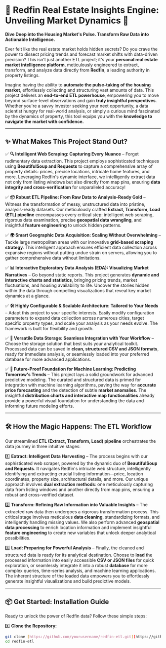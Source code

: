 # 🏡 Redfin Real Estate Insights Engine: Unveiling Market Dynamics 🚀

**Dive Deep into the Housing Market's Pulse. Transform Raw Data into Actionable Intelligence.**

Ever felt like the real estate market holds hidden secrets? Do you crave the power to dissect pricing trends and forecast market shifts with data-driven precision? This isn't just another ETL project; it's your **personal real estate market intelligence platform**, meticulously engineered to extract, transform, and analyze data directly from **Redfin**, a leading authority in property listings.

Imagine having the ability to **automate the pulse-taking of the housing market**, effortlessly collecting and structuring vast amounts of data. This project delivers an **end-to-end ETL powerhouse**, empowering you to move beyond surface-level observations and gain **truly insightful perspectives**. Whether you're a savvy investor seeking your next opportunity, a data scientist hungry for real-world analysis, or simply a curious mind fascinated by the dynamics of property, this tool equips you with the **knowledge to navigate the market with confidence.**

---

## ✨ What Makes This Project Stand Out?

✅ **🔍 Intelligent Web Scraping: Capturing Every Nuance** – Forget rudimentary data extraction. This project employs sophisticated techniques using **BeautifulSoup and Requests** to capture a comprehensive array of property details: prices, precise locations, intricate home features, and more. Leveraging Redfin's dynamic interface, we intelligently extract data not only from listing windows but also directly from map pins, ensuring **data integrity and cross-verification** for unparalleled accuracy!

✅ **📦 Robust ETL Pipeline: From Raw Data to Analysis-Ready Gold** – Witness the transformation of messy, unstructured data into pristine, analysis-ready datasets. Our meticulously crafted **Extract, Transform, Load (ETL) pipeline** encompasses every critical step: intelligent web scraping, rigorous data examination, precise **geospatial data wrangling**, and insightful **feature engineering** to unlock hidden patterns.

✅ **🌍 Smart Geographic Data Acquisition: Scaling Without Overwhelming** – Tackle large metropolitan areas with our innovative **grid-based scraping strategy**. This intelligent approach ensures efficient data collection across expansive regions without putting undue strain on servers, allowing you to gather comprehensive data without limitations.

✅ **📊 Interactive Exploratory Data Analysis (EDA): Visualizing Market Narratives** – Go beyond static reports. This project generates **dynamic and interactive charts and statistics**, bringing pricing trends, market fluctuations, and housing availability to life. Uncover the stories hidden within the data through compelling visualizations that reveal key market dynamics at a glance.

✅ **🛠 Highly Configurable & Scalable Architecture: Tailored to Your Needs** – Adapt this project to your specific interests. Easily modify configuration parameters to expand data collection across numerous cities, target specific property types, and scale your analysis as your needs evolve. The framework is built for flexibility and growth.

✅ **📂 Versatile Data Storage: Seamless Integration with Your Workflow** – Choose the storage solution that best suits your analytical toolkit. Processed data can be saved in **clean, structured CSV and JSON formats**, ready for immediate analysis, or seamlessly loaded into your preferred database for more advanced applications.

✅ **📡 Future-Proof Foundation for Machine Learning: Predicting Tomorrow's Trends** – This project lays a solid groundwork for advanced predictive modeling. The curated and structured data is primed for integration with machine learning algorithms, paving the way for **accurate price forecasting** and the detection of subtle **market anomalies**. The insightful **distribution charts and interactive map functionalities** already provide a powerful visual foundation for understanding the data and informing future modeling efforts.

---

## 🛠 How the Magic Happens: The ETL Workflow

Our streamlined **ETL (Extract, Transform, Load) pipeline** orchestrates the data journey in three intuitive stages:

1️⃣ **Extract: Intelligent Data Harvesting** – The process begins with our sophisticated web scraper, powered by the dynamic duo of **BeautifulSoup and Requests**. It navigates Redfin's intricate web structure, intelligently identifying and extracting crucial listing information—price, location coordinates, property size, architectural details, and more. Our unique approach involves **dual extraction methods**: one meticulously capturing data from listing windows and another directly from map pins, ensuring a robust and cross-verified dataset.

2️⃣ **Transform: Refining Raw Information into Valuable Insights** – The extracted raw data then undergoes a rigorous transformation process. This critical stage involves meticulous **data cleaning**, standardizing formats, and intelligently handling missing values. We also perform advanced **geospatial data processing** to enrich location information and implement insightful **feature engineering** to create new variables that unlock deeper analytical possibilities.

3️⃣ **Load: Preparing for Powerful Analysis** – Finally, the cleaned and structured data is ready for its analytical destination. Choose to **load** the processed information into easily accessible **CSV or JSON files** for quick exploration, or seamlessly integrate it into a robust **database** for more complex queries, time-series analysis, and machine learning applications. The inherent structure of the loaded data empowers you to effortlessly generate insightful visualizations and build predictive models.

---

## 📦 Get Started: Installation Guide

Ready to unlock the power of Redfin data? Follow these simple steps:

1️⃣ **Clone the Repository:**
   ```bash
   git clone [https://github.com/yourusername/redfin-etl.git](https://github.com/yourusername/redfin-etl.git)
   cd redfin-etl

